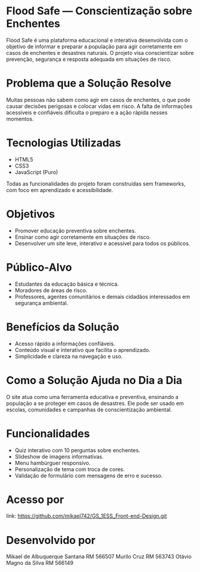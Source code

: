 
# Flood Safe — Conscientização sobre Enchentes

Flood Safe é uma plataforma educacional e interativa desenvolvida com o objetivo de informar e preparar a população para agir corretamente em casos de enchentes e desastres naturais. O projeto visa conscientizar sobre prevenção, segurança e resposta adequada em situações de risco.

# Problema que a Solução Resolve

Muitas pessoas não sabem como agir em casos de enchentes, o que pode causar decisões perigosas e colocar vidas em risco. A falta de informações acessíveis e confiáveis dificulta o preparo e a ação rápida nesses momentos.

# Tecnologias Utilizadas

- HTML5
- CSS3
- JavaScript (Puro)

Todas as funcionalidades do projeto foram construídas sem frameworks, com foco em aprendizado e acessibilidade.

# Objetivos

- Promover educação preventiva sobre enchentes.
- Ensinar como agir corretamente em situações de risco.
- Desenvolver um site leve, interativo e acessível para todos os públicos.

# Público-Alvo

- Estudantes da educação básica e técnica.
- Moradores de áreas de risco.
- Professores, agentes comunitários e demais cidadãos interessados em segurança ambiental.

# Benefícios da Solução

- Acesso rápido a informações confiáveis.
- Conteúdo visual e interativo que facilita o aprendizado.
- Simplicidade e clareza na navegação e uso.

# Como a Solução Ajuda no Dia a Dia

O site atua como uma ferramenta educativa e preventiva, ensinando a população a se proteger em casos de desastres. Ele pode ser usado em escolas, comunidades e campanhas de conscientização ambiental.

# Funcionalidades

- Quiz interativo com 10 perguntas sobre enchentes.
- Slideshow de imagens informativas.
- Menu hambúrguer responsivo.
- Personalização de tema com troca de cores.
- Validação de formulário com mensagens de erro e sucesso.
# Acesso por

link: https://github.com/mikael742/GS_1ESS_Front-end-Design.git

# Desenvolvido por

Mikael de Albuquerque Santana RM 566507
Murilo Cruz                   RM 563743
Otávio Magno da Silva         RM 566149
   
